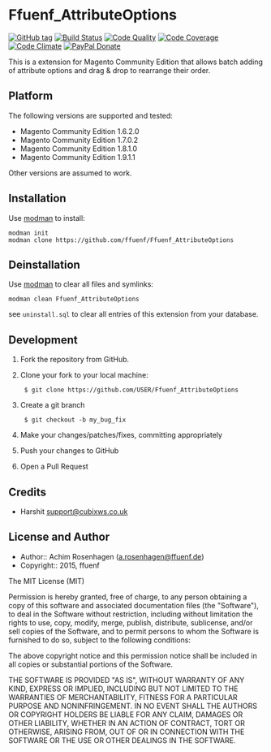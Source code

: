 Ffuenf_AttributeOptions
=======================
[![GitHub tag](https://img.shields.io/github/tag/ffuenf/Ffuenf_AttributeOptions.svg)][tag]
[![Build Status](https://img.shields.io/travis/ffuenf/Ffuenf_AttributeOptions.svg)][travis]
[![Code Quality](https://scrutinizer-ci.com/g/ffuenf/Ffuenf_AttributeOptions/badges/quality-score.png)][code_quality]
[![Code Coverage](https://scrutinizer-ci.com/g/ffuenf/Ffuenf_AttributeOptions/badges/coverage.png)][code_coverage]
[![Code Climate](https://codeclimate.com/github/ffuenf/Ffuenf_AttributeOptions/badges/gpa.svg)][codeclimate_gpa]
[![PayPal Donate](https://img.shields.io/badge/paypal-donate-blue.svg)][paypal_donate]

[tag]: https://github.com/ffuenf/Ffuenf_AttributeOptions
[travis]: https://travis-ci.org/ffuenf/Ffuenf_AttributeOptions
[code_quality]: https://scrutinizer-ci.com/g/ffuenf/Ffuenf_AttributeOptions
[code_coverage]: https://scrutinizer-ci.com/g/ffuenf/Ffuenf_AttributeOptions
[codeclimate_gpa]: https://codeclimate.com/github/ffuenf/Ffuenf_AttributeOptions
[paypal_donate]: https://www.paypal.com/cgi-bin/webscr?cmd=_s-xclick&hosted_button_id=J2PQS2WLT2Y8W&item_name=Magento%20Extension%3a%20Ffuenf_AttributeOptions&item_number=Ffuenf_AttributeOptions&currency_code=EUR

This is a extension for Magento Community Edition that allows batch adding of attribute options and drag & drop to rearrange their order.

Platform
--------

The following versions are supported and tested:

* Magento Community Edition 1.6.2.0
* Magento Community Edition 1.7.0.2
* Magento Community Edition 1.8.1.0
* Magento Community Edition 1.9.1.1

Other versions are assumed to work.

Installation
------------

Use [modman](https://github.com/colinmollenhour/modman) to install:
```
modman init
modman clone https://github.com/ffuenf/Ffuenf_AttributeOptions
```

Deinstallation
--------------

Use [modman](https://github.com/colinmollenhour/modman) to clear all files and symlinks:
```
modman clean Ffuenf_AttributeOptions
```
see `uninstall.sql` to clear all entries of this extension from your database.

Development
-----------
1. Fork the repository from GitHub.
2. Clone your fork to your local machine:

        $ git clone https://github.com/USER/Ffuenf_AttributeOptions

3. Create a git branch

        $ git checkout -b my_bug_fix

4. Make your changes/patches/fixes, committing appropriately
5. Push your changes to GitHub
6. Open a Pull Request

Credits
-------

- Harshit <support@cubixws.co.uk>

License and Author
------------------

- Author:: Achim Rosenhagen (<a.rosenhagen@ffuenf.de>)
- Copyright:: 2015, ffuenf

The MIT License (MIT)

Permission is hereby granted, free of charge, to any person obtaining a copy
of this software and associated documentation files (the "Software"), to deal
in the Software without restriction, including without limitation the rights
to use, copy, modify, merge, publish, distribute, sublicense, and/or sell
copies of the Software, and to permit persons to whom the Software is
furnished to do so, subject to the following conditions:

The above copyright notice and this permission notice shall be included in all
copies or substantial portions of the Software.

THE SOFTWARE IS PROVIDED "AS IS", WITHOUT WARRANTY OF ANY KIND, EXPRESS OR
IMPLIED, INCLUDING BUT NOT LIMITED TO THE WARRANTIES OF MERCHANTABILITY,
FITNESS FOR A PARTICULAR PURPOSE AND NONINFRINGEMENT. IN NO EVENT SHALL THE
AUTHORS OR COPYRIGHT HOLDERS BE LIABLE FOR ANY CLAIM, DAMAGES OR OTHER
LIABILITY, WHETHER IN AN ACTION OF CONTRACT, TORT OR OTHERWISE, ARISING FROM,
OUT OF OR IN CONNECTION WITH THE SOFTWARE OR THE USE OR OTHER DEALINGS IN THE
SOFTWARE.

